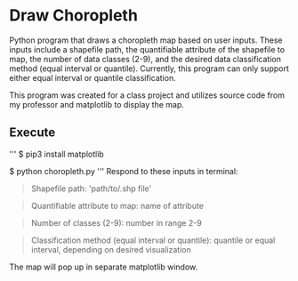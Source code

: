 # Draw Choropleth

Python program that draws a choropleth map based on user inputs. These inputs include a shapefile path, the quantifiable attribute of the shapefile to map, the number of data classes (2-9), and the desired data classification method (equal interval or quantile).
Currently, this program can only support either equal interval or quantile classification. 

This program was created for a class project and utilizes source code from my professor and matplotlib to display the map.

## Execute
'''
$ pip3 install matplotlib

$ python choropleth.py
'''
Respond to these inputs in terminal:

> Shapefile path: 'path/to/.shp file'

> Quantifiable attribute to map: name of attribute

> Number of classes (2-9): number in range 2-9

> Classification method (equal interval or quantile): quantile or equal interval, depending on desired visualization

The map will pop up in separate matplotlib window. 

